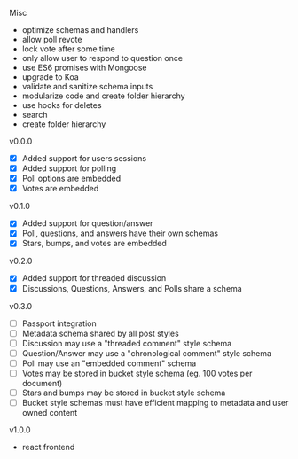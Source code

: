 Misc
- optimize schemas and handlers
- allow poll revote
- lock vote after some time
- only allow user to respond to question once
- use ES6 promises with Mongoose
- upgrade to Koa
- validate and sanitize schema inputs
- modularize code and create folder hierarchy
- use hooks for deletes
- search
- create folder hierarchy

v0.0.0
- [x] Added support for users sessions
- [x] Added support for polling
- [x] Poll options are embedded
- [x] Votes are embedded

v0.1.0
- [x] Added support for question/answer
- [x] Poll, questions, and answers have their own schemas
- [x] Stars, bumps, and votes are embedded

v0.2.0
- [x] Added support for threaded discussion
- [x] Discussions, Questions, Answers, and Polls share a schema

v0.3.0
- [ ] Passport integration
- [ ] Metadata schema shared by all post styles
- [ ] Discussion may use a "threaded comment" style schema
- [ ] Question/Answer may use a "chronological comment" style schema
- [ ] Poll may use an "embedded comment" schema
- [ ] Votes may be stored in bucket style schema (eg. 100 votes per document)
- [ ] Stars and bumps may be stored in bucket style schema
- [ ] Bucket style schemas must have efficient mapping to metadata and user owned content

v1.0.0
- react frontend
